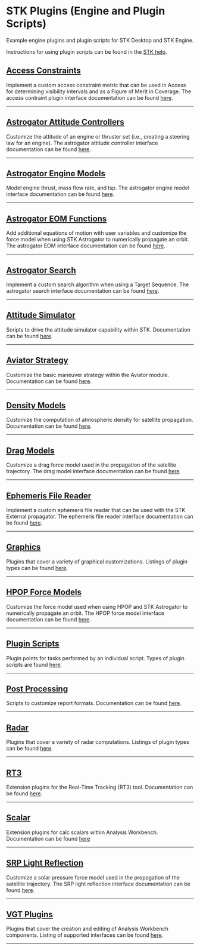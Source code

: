 # STK Plugins (Engine and Plugin Scripts)

Example engine plugins and plugin scripts for STK Desktop and STK Engine.

Instructions for using plugin scripts can be found in the [STK help](https://help.agi.com/stkdevkit/index.htm#../Subsystems/pluginScripts/Content/pluginScriptsinstall.htm).

## [Access Constraints](AccessConstraints)

Implement a custom access constraint metric that can be used in Access for determining visibility intervals and as a Figure of Merit in Coverage. The access contraint plugin interface documentation can be found [here](https://help.agi.com/stkdevkit/index.htm#DocX/AgAccessConstraintPlugin~IAgAccessConstraintPlugin.html).

---

## [Astrogator Attitude Controllers](Astrogator.AttitudeControllers)

Customize the attitude of an engine or thruster set (i.e., creating a steering law for an engine). The astrogator attitude controller interface documentation can be found [here](https://help.agi.com/stkdevkit/index.htm#DocX/AgPropagatorWrappers~IAgGatorPluginAttCtrl.html).

---

## [Astrogator Engine Models](Astrogator.EngineModels)

Model engine thrust, mass flow rate, and Isp. The astrogator engine model interface documentation can be found [here](https://help.agi.com/stkdevkit/index.htm#DocX/AgPropagatorWrappers~IAgGatorPluginEngineModel.html).

---

## [Astrogator EOM Functions](Astrogator.EOMFunctions)

Add additional equations of motion with user variables and customize the force model when using STK Astrogator to numerically propagate an orbit. The astrogator EOM interface documentation can be found [here](https://help.agi.com/stkdevkit/index.htm#DocX/AgAsHpopPlugin~IAgAsEOMFuncPlugin.html).

---

## [Astrogator Search](Astrogator.Search)

Implement a custom search algorithm when using a Target Sequence. The astrogator search interface documentation can be found [here](https://help.agi.com/stkdevkit/index.htm#DocX/AgSearch~IAgPluginSearch.html).

---

## [Attitude Simulator](AttitudeSimulatorPlugin)

Scripts to drive the attitude simulator capability within STK. Documentation can be found [here](https://help.agi.com/stkdevkit/index.htm#../Subsystems/pluginScripts/Content/attitudePoints.htm).

---

## [Aviator Strategy](AviatorStrategy)

Customize the basic maneuver strategy within the Aviator module. Documentation can be found [here](https://help.agi.com/stk/index.htm#aircraft/proc_basicManeuver.htm).

---

## [Density Models](DensityModels)

Customize the computation of atmospheric density for satellite propagation. Documentation can be found [here](https://help.agi.com/stkdevkit/index.htm#DocX/stkPlugins_PG.html?TocPath=Library%2520Reference%257CSTK%2520Engine%2520Plugins%257C_____1).

---

## [Drag Models](DragModels)

Customize a drag force model used in the propagation of the satellite trajectory. The drag model interface documentation can be found [here](https://help.agi.com/stkdevkit/index.htm#DocX/AgAsHpopPlugin~IAgAsDragModelPlugin.html).

---

## [Ephemeris File Reader](EphemerisFileReader)

Implement a custom ephemeris file reader that can be used with the STK External propagator. The ephemeris file reader interface documentation can be found [here](https://help.agi.com/stkdevkit/index.htm#DocX/AgAsPlugin~IAgAsEphemFileReaderPlugin.html).

---

## [Graphics](Graphics)

Plugins that cover a variety of graphical customizations. Listings of plugin types can be found [here](https://help.agi.com/stkdevkit/index.htm#STKPlugins/enginePlugins_pluginPoints.htm).

---

## [HPOP Force Models](Hpop.ForceModels)

Customize the force model used when using HPOP and STK Astrogator to numerically propagate an orbit. The HPOP force model interface documentation can be found [here](https://help.agi.com/stkdevkit/index.htm#DocX/AgAsHpopPlugin_P.html).

---

## [Plugin Scripts](PluginScripts)

Plugin points for tasks performed by an individual script. Types of plugin scripts are found [here](https://help.agi.com/stkdevkit/index.htm#STKPlugins/enginePlugins_scriptPluginPoints.htm).

---

## [Post Processing](PostProcessing)

Scripts to customize report formats. Documentation can be found [here](https://help.agi.com/stk/index.htm#stk/report-08.htm).

---

## [Radar](Radar)

Plugins that cover a variety of radar computations. Listings of plugin types can be found [here](https://help.agi.com/stkdevkit/index.htm#STKPlugins/enginePlugins_pluginPoints.htm).

---

## [RT3](RT3)

Extension plugins for the Real-Time Tracking (RT3) tool. Documentation can be found [here](https://help.agi.com/stkdevkit/index.htm#DocX/Rt3_PG.html).

---

## [Scalar](Scalar)

Extension plugins for calc scalars within Analysis Workbench. Documentation can be found [here](https://help.agi.com/stkdevkit/index.htm#DocX/AgSTKVgtLib~IAgCrdnCalcScalarPlugin.html)

---
## [SRP Light Reflection](SRP.LightReflection)

Customize a solar pressure force model used in the propagation of the satellite trajectory. The SRP light reflection interface documentation can be found [here](https://help.agi.com/stkdevkit/index.htm#DocX/AgAsHpopPlugin~IAgAsLightReflectionPlugin.html).

---

## [VGT Plugins](VGT.Plugins)

Plugins that cover the creation and editing of Analysis Workbench components. Listing of supported interfaces can be found [here](https://help.agi.com/stkdevkit/index.htm#DocX/AgCrdnPlugin_P.html).

---
